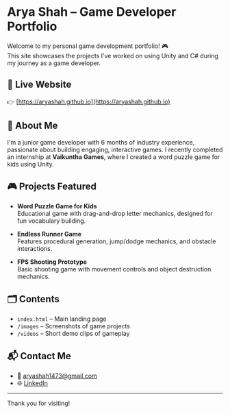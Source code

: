 # Arya Shah – Game Developer Portfolio

Welcome to my personal game development portfolio! 🎮  
This site showcases the projects I’ve worked on using Unity and C# during my journey as a game developer.

## 🔗 Live Website
👉 [https://aryashah.github.io](https://aryashah.github.io)

## 🧠 About Me
I'm a junior game developer with 6 months of industry experience, passionate about building engaging, interactive games. I recently completed an internship at **Vaikuntha Games**, where I created a word puzzle game for kids using Unity.

## 🎮 Projects Featured

- **Word Puzzle Game for Kids**  
  Educational game with drag-and-drop letter mechanics, designed for fun vocabulary building.

- **Endless Runner Game**  
  Features procedural generation, jump/dodge mechanics, and obstacle interactions.

- **FPS Shooting Prototype**  
  Basic shooting game with movement controls and object destruction mechanics.

## 🗂️ Contents

- `index.html` – Main landing page  
- `/images` – Screenshots of game projects  
- `/videos` – Short demo clips of gameplay

## 📬 Contact Me
- 📧 aryashah1473@gmail.com  
- 🌐 [LinkedIn]([https://www.linkedin.com](https://www.linkedin.com/in/arya-shah-457198330)) 
---

Thank you for visiting!
